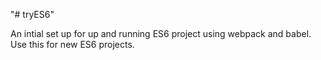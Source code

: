 "# tryES6" 

An intial set up for up and running ES6 project using webpack and babel. Use this for new ES6 projects.
